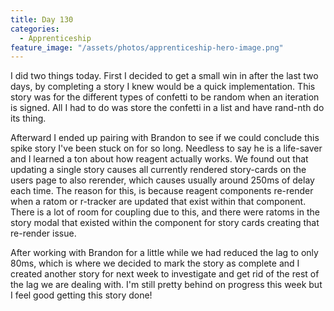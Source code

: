 ```yaml
---
title: Day 130
categories:
  - Apprenticeship
feature_image: "/assets/photos/apprenticeship-hero-image.png"
---
```


I did two things today. First I decided to get a small win in after the last two days, by completing a
story I knew would be a quick implementation. This story was for the different types of confetti to be
random when an iteration is signed. All I had to do was store the confetti in a list and have rand-nth
do its thing.

Afterward I ended up pairing with Brandon to see if we could conclude this spike story I've been stuck on for
so long. Needless to say he is a life-saver and I learned a ton about how reagent actually works. We found out
that updating a single story causes all currently rendered story-cards on the users page to also rerender,
which causes usually around 250ms of delay each time. The reason for this, is because reagent components re-render
when a ratom or r-tracker are updated that exist within that component. There is a lot of room for coupling due to
this, and there were ratoms in the story modal that existed within the component for story cards creating that
re-render issue.

After working with Brandon for a little while we had reduced the lag to only 80ms, which is where we decided
to mark the story as complete and I created another story for next week to investigate and get rid of the rest of
the lag we are dealing with. I'm still pretty behind on progress this week but I feel good getting this story
done!